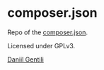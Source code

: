 # composer.json

Repo of the [composer.json](https://telegram.me/composer.json).

Licensed under GPLv3.

[Daniil Gentili](https://daniil.it)
